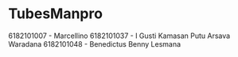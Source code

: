 # TubesManpro
6182101007 - Marcellino
6182101037 - I Gusti Kamasan Putu Arsava Waradana
6182101048 - Benedictus Benny Lesmana
